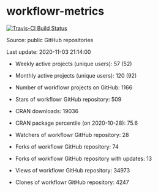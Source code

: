 
<!-- README.md is generated from README.Rmd. Please edit that file -->
workflowr-metrics
=================

[![Travis-CI Build Status](https://travis-ci.com/workflowr/workflowr-metrics.svg?branch=master)](https://travis-ci.com/workflowr/workflowr-metrics)

Source: public GitHub repositories

Last update: 2020-11-03 21:14:00

-   Weekly active projects (unique users): 57 (52)

-   Monthly active projects (unique users): 120 (92)

-   Number of workflowr projects on GitHub: 1166

-   Stars of workflowr GitHub repository: 509

-   CRAN downloads: 19036

-   CRAN package percentile (on 2020-10-28): 75.6

-   Watchers of workflowr GitHub repository: 28

-   Forks of workflowr GitHub repository: 74

-   Forks of workflowr GitHub repository with updates: 13

-   Views of workflowr GitHub repository: 34973

-   Clones of workflowr GitHub repository: 4247
